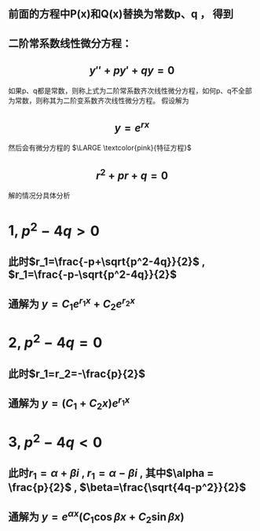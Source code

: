 ## 前面的方程中P(x)和Q(x)替换为常数p、q ， 得到
## 二阶常系数线性微分方程：
## $$y''+py'+qy=0$$
如果p、q都是常数，则称上式为二阶常系数齐次线性微分方程，如何p、q不全部为常数，则称其为二阶变系数齐次线性微分方程。
假设解为
## $$y=e^{rx}$$
然后会有微分方程的 $\LARGE \textcolor{pink}{特征方程}$
## $$r^2+pr+q=0$$
解的情况分具体分析
# 1,   $p^2-4q>0$
## 此时$r_1=\frac{-p+\sqrt{p^2-4q}}{2}$ , $r_1=\frac{-p-\sqrt{p^2-4q}}{2}$
## 通解为    $y=C_1e^{r_1x}+C_2e^{r_2x}$

# 2,  $p^2-4q=0$
## 此时$r_1=r_2=-\frac{p}{2}$
## 通解为  $y=(C_1+C_2x)e^{r_1x}$
# 3,  $p^2 -4q<0$
## 此时$r_1=\alpha+\beta i$ , $r_1=\alpha-\beta i$ , 其中$\alpha = \frac{p}{2}$ , $\beta=\frac{\sqrt{4q-p^2}}{2}$
## 通解为 $y=e^{\alpha x}(C_1\cos \beta x+C_2 \sin \beta x)$
